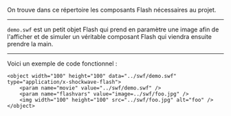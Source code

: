 On trouve dans ce répertoire les composants Flash nécessaires au projet.

---

`demo.swf` est un petit objet Flash qui prend en paramètre une image afin de l'afficher
et de simuler un véritable composant Flash qui viendra ensuite prendre la main.

---

Voici un exemple de code fonctionnel :

	<object width="100" height="100" data="../swf/demo.swf" type="application/x-shockwave-flash">
		<param name="movie" value="../swf/demo.swf" />
		<param name="flashvars" value="image=../swf/foo.jpg" />
		<img width="100" height="100" src="../swf/foo.jpg" alt="foo" />
	</object>